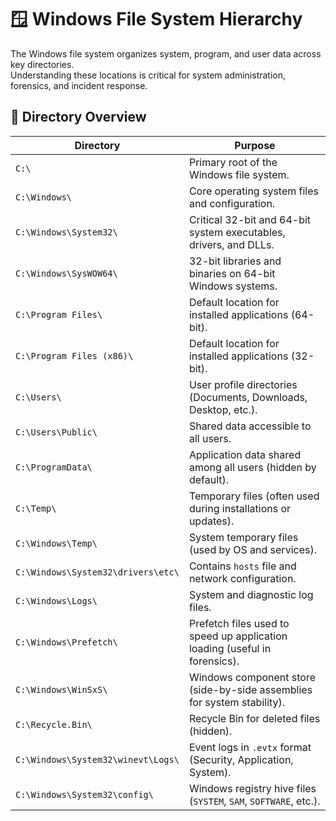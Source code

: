 # 🪟 Windows File System Hierarchy

The Windows file system organizes system, program, and user data across key directories.  
Understanding these locations is critical for system administration, forensics, and incident response.

## 📂 Directory Overview

| Directory | Purpose |
|-----------|---------|
| `C:\` | Primary root of the Windows file system. |
| `C:\Windows\` | Core operating system files and configuration. |
| `C:\Windows\System32\` | Critical 32-bit and 64-bit system executables, drivers, and DLLs. |
| `C:\Windows\SysWOW64\` | 32-bit libraries and binaries on 64-bit Windows systems. |
| `C:\Program Files\` | Default location for installed applications (64-bit). |
| `C:\Program Files (x86)\` | Default location for installed applications (32-bit). |
| `C:\Users\` | User profile directories (Documents, Downloads, Desktop, etc.). |
| `C:\Users\Public\` | Shared data accessible to all users. |
| `C:\ProgramData\` | Application data shared among all users (hidden by default). |
| `C:\Temp\` | Temporary files (often used during installations or updates). |
| `C:\Windows\Temp\` | System temporary files (used by OS and services). |
| `C:\Windows\System32\drivers\etc\` | Contains `hosts` file and network configuration. |
| `C:\Windows\Logs\` | System and diagnostic log files. |
| `C:\Windows\Prefetch\` | Prefetch files used to speed up application loading (useful in forensics). |
| `C:\Windows\WinSxS\` | Windows component store (side-by-side assemblies for system stability). |
| `C:\Recycle.Bin\` | Recycle Bin for deleted files (hidden). |
| `C:\Windows\System32\winevt\Logs\` | Event logs in `.evtx` format (Security, Application, System). |
| `C:\Windows\System32\config\` | Windows registry hive files (`SYSTEM`, `SAM`, `SOFTWARE`, etc.). |

